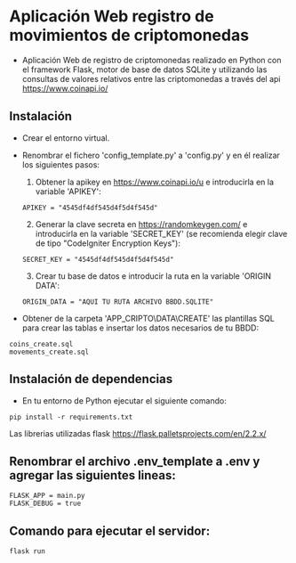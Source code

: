 # Aplicación Web registro de movimientos de criptomonedas

- Aplicación Web de registro de criptomonedas realizado en Python con el framework Flask, motor de base de datos SQLite y utilizando las consultas de valores relativos entre las criptomonedas a través del api https://www.coinapi.io/

## Instalación
- Crear el entorno virtual.

- Renombrar el fichero 'config_template.py' a 'config.py' y en él realizar los siguientes pasos:

    1. Obtener la apikey en https://www.coinapi.io/u e introducirla en la variable 'APIKEY':
    ```
    APIKEY = "4545df4df545d4f5d4f545d"
    ```
    2. Generar la clave secreta en https://randomkeygen.com/ e introducirla en la variable 'SECRET_KEY' (se recomienda elegir clave de tipo "CodeIgniter Encryption Keys"):
    ```
    SECRET_KEY = "4545df4df545d4f5d4f545d"
    ```
    3. Crear tu base de datos e introducir la ruta en la variable 'ORIGIN DATA':
    ```
    ORIGIN_DATA = "AQUI TU RUTA ARCHIVO BBDD.SQLITE"
    ```

- Obtener de la carpeta 'APP_CRIPTO\DATA\CREATE' las plantillas SQL para crear las tablas e insertar los datos necesarios de tu BBDD:
```
coins_create.sql
movements_create.sql
```

## Instalación de dependencias
- En tu entorno de Python ejecutar el siguiente comando:

```
pip install -r requirements.txt
```
Las librerias utilizadas flask https://flask.palletsprojects.com/en/2.2.x/

## Renombrar el archivo .env_template a .env y agregar las siguientes lineas:
```
FLASK_APP = main.py
FLASK_DEBUG = true
```

## Comando para ejecutar el servidor:
```
flask run
```